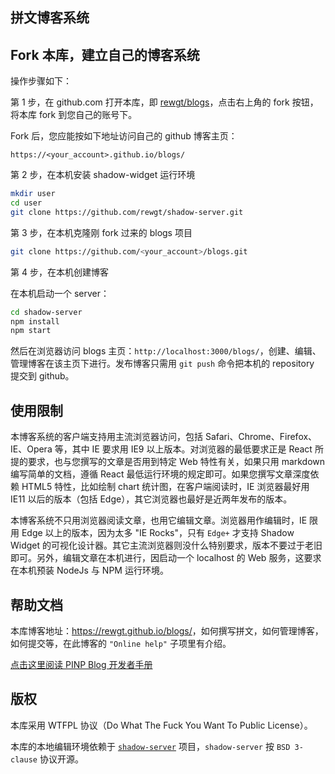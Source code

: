拼文博客系统
----------

## Fork 本库，建立自己的博客系统

操作步骤如下：

第 1 步，在 github.com 打开本库，即 [rewgt/blogs](https://github.com/rewgt/blogs)，点击右上角的 fork 按钮，将本库 fork 到您自己的账号下。

Fork 后，您应能按如下地址访问自己的 github 博客主页：

```
https://<your_account>.github.io/blogs/
```

第 2 步，在本机安装 shadow-widget 运行环境

``` bash
mkdir user
cd user
git clone https://github.com/rewgt/shadow-server.git
```

第 3 步，在本机克隆刚 fork 过来的 blogs 项目

``` bash
git clone https://github.com/<your_account>/blogs.git
```

第 4 步，在本机创建博客

在本机启动一个 server：

``` bash
cd shadow-server
npm install
npm start
```

然后在浏览器访问 blogs 主页：`http://localhost:3000/blogs/`，创建、编辑、管理博客在该主页下进行。发布博客只需用 `git push` 命令把本机的 repository 提交到 github。

## 使用限制

本博客系统的客户端支持用主流浏览器访问，包括 Safari、Chrome、Firefox、IE、Opera 等，其中 IE 要求用 IE9 以上版本。对浏览器的最低要求正是 React 所提的要求，也与您撰写的文章是否用到特定 Web 特性有关，如果只用 markdown 编写简单的文档，遵循 React 最低运行环境的规定即可。如果您撰写文章深度依赖 HTML5 特性，比如绘制 chart 统计图，在客户端阅读时，IE 浏览器最好用 IE11 以后的版本（包括 Edge），其它浏览器也最好是近两年发布的版本。

本博客系统不只用浏览器阅读文章，也用它编辑文章。浏览器用作编辑时，IE 限用 Edge 以上的版本，因为太多 "IE Rocks"，只有 `Edge+` 才支持 Shadow Widget 的可视化设计器。其它主流浏览器则没什么特别要求，版本不要过于老旧即可。另外，编辑文章在本机进行，因启动一个 localhost 的 Web 服务，这要求在本机预装 NodeJs 与 NPM 运行环境。

## 帮助文档

本库博客地址：<a target="_blank" rel="noopener" href="https://rewgt.github.io/blogs/">https://rewgt.github.io/blogs/</a>，如何撰写拼文，如何管理博客，如何提交等，在此博客的 `"Online help"` 子项里有介绍。

<a target="_blank" rel="noopener" href="https://rewgt.github.io/blogs/output/doc/doc_zh/">点击这里阅读 PINP Blog 开发者手册</a>

## 版权

本库采用 WTFPL 协议（Do What The Fuck You Want To Public License）。

本库的本地编辑环境依赖于 [`shadow-server`](https://github.com/rewgt/shadow-server) 项目，`shadow-server` 按 `BSD 3-clause` 协议开源。

&nbsp;
